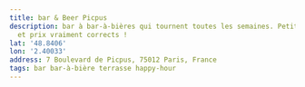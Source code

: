 ```yaml
---
title: bar & Beer Picpus
description: bar à bar-à-bières qui tournent toutes les semaines. Petite terrasse extérieure
  et prix vraiment corrects !
lat: '48.8406'
lon: '2.40033'
address: 7 Boulevard de Picpus, 75012 Paris, France
tags: bar bar-à-bière terrasse happy-hour
---
```

